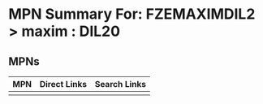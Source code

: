 



# MPN Summary For: FZEMAXIMDIL2 > maxim : DIL20

## MPNs
  

|MPN|Direct Links|Search Links|
| :--- | :--- | :--- |
||||
